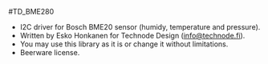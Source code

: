 #TD_BME280
 * I2C driver for Bosch BME20 sensor (humidy, temperature and pressure).
 * Written by Esko Honkanen for Technode Design (info@technode.fi).
 * You may use this library as it is or change it without limitations. 
 * Beerware license.
